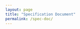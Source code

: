 ```yaml
---
layout: page
title: "Specification Document"
permalink: /spec-doc/
---
```


<object data="../pages/from_repo/mzqc_specdoc_v1_0_0_final.pdf" width="1000" height="1000" type='application/pdf'></object>
